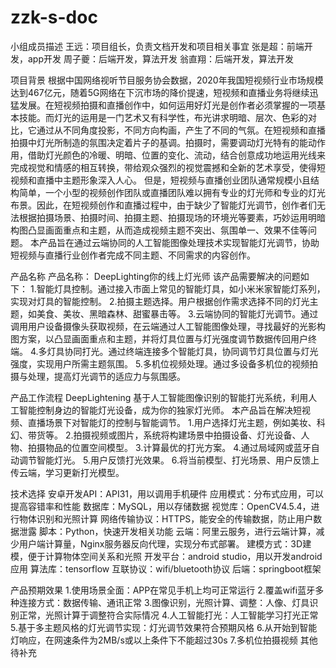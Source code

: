 # zzk-s-doc
小组成员描述
王远：项目组长，负责文档开发和项目相关事宜
张是超：前端开发，app开发
周子夔：后端开发，算法开发
翁直翔：后端开发，算法开发

项目背景
根据中国网络视听节目服务协会数据，2020年我国短视频行业市场规模达到467亿元，随着5G网络在下沉市场的降价提速，短视频和直播业务将继续迅猛发展。在短视频拍摄和直播创作中，如何运用好灯光是创作者必须掌握的一项基本技能。而灯光的运用是一门艺术又有科学性，布光讲求明暗、层次、色彩的对比，它通过从不同角度投影，不同方向构画，产生了不同的气氛。在短视频和直播拍摄中灯光所制造的氛围决定着片子的基调。拍摄时，需要调动灯光特有的能动作用，借助灯光颜色的冷暖、明暗、位置的变化、流动，结合创意成功地运用光线来完成视觉和情感的相互转换，带给观众强烈的视觉震撼和全新的艺术享受，使得短视频和直播中主题形象深入人心。
但是，短视频与直播创业团队通常规模小且结构简单，一个小型的视频创作团队或直播团队难以拥有专业的灯光师和专业的灯光布景。因此，在短视频创作和直播过程中，由于缺少了智能灯光调节，创作者们无法根据拍摄场景、拍摄时间、拍摄主题、拍摄现场的环境光等要素，巧妙运用明暗构图凸显画面重点和主题，从而造成视频主题不突出、氛围单一、效果不佳等问题。
本产品旨在通过云端协同的人工智能图像处理技术实现智能灯光调节，协助短视频与直播行业创作者完成不同主题、不同需求的内容创作。

产品名称
产品名称：
DeepLighting你的线上灯光师
该产品需要解决的问题如下：
1.智能灯具控制。通过接入市面上常见的智能灯具，如小米米家智能灯系列，实现对灯具的智能控制。
2.拍摄主题选择。用户根据创作需求选择不同的灯光主题，如美食、美妆、黑暗森林、甜蜜暴击等。
3.云端协同的智能灯光调节。通过调用用户设备摄像头获取视频，在云端通过人工智能图像处理，寻找最好的光影构图方案，以凸显画面重点和主题，并将灯具位置与灯光强度调节数据传回用户终端。
4.多灯具协同打光。通过终端连接多个智能灯具，协同调节灯具位置与灯光强度，实现用户所需主题氛围。
5.多机位视频处理。通过多设备多机位的视频拍摄与处理，提高灯光调节的适应力与氛围感。

产品工作流程
DeepLightening 基于人工智能图像识别的智能打光系统，利用人工智能控制身边的智能灯光设备，成为你的独家灯光师。
本产品旨在解决短视频、直播场景下对智能灯的控制与智能调节。
1.用户选择灯光主题，例如美妆、科幻、带货等。
2.拍摄视频或图片，系统将构建场景中拍摄设备、灯光设备、人物、拍摄物品的位置空间模型。
3.计算最优的打光方案。
4.通过局域网或蓝牙自动调节智能灯光。
5.用户反馈打光效果。
6.将当前模型、打光场景、用户反馈上传云端，学习更新打光模型。

技术选择
安卓开发API：API31，用以调用手机硬件
应用模式：分布式应用，可以提高容错率和性能
数据库：MySQL，用以存储数据
视觉库：OpenCV4.5.4，进行物体识别和光照计算
网络传输协议：HTTPS，能安全的传输数据，防止用户数据泄露
脚本：Python，快速开发相关功能
云端：阿里云服务，进行云端计算，减少用户端计算量，Nginx服务器反向代理，实现分布式部署。
建模方式：3D建模，便于计算物体空间关系和光照
开发平台：android studio，用以开发android应用
算法库：tensorflow
互联协议：wifi/bluetooth协议
后端：springboot框架

产品预期效果
1.使用场景全面：APP在常见手机上均可正常运行
2.覆盖wifi蓝牙多种连接方式：数据传输、通讯正常
3.图像识别，光照计算、调整：人像、灯具识别正常，光照计算于调整符合实际情况
4.人工智能打光：人工智能学习打光正常
5.基于多主题风格的灯光调节实现：灯光调节效果符合预期风格
6.从开始到智能灯响应，在网速条件为2MB/s或以上条件下不能超过30s
7.多机位拍摄视频
其他待补充

